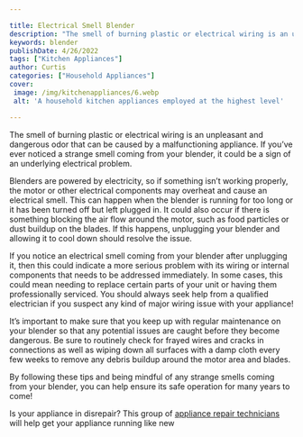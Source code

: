 ```yaml
---

title: Electrical Smell Blender
description: "The smell of burning plastic or electrical wiring is an unpleasant and dangerous odor that can be caused by a malfunctioning appli...get the full scoop"
keywords: blender
publishDate: 4/26/2022
tags: ["Kitchen Appliances"]
author: Curtis
categories: ["Household Appliances"]
cover: 
 image: /img/kitchenappliances/6.webp
 alt: 'A household kitchen appliances employed at the highest level'

---
```


The smell of burning plastic or electrical wiring is an unpleasant and dangerous odor that can be caused by a malfunctioning appliance. If you’ve ever noticed a strange smell coming from your blender, it could be a sign of an underlying electrical problem.

Blenders are powered by electricity, so if something isn’t working properly, the motor or other electrical components may overheat and cause an electrical smell. This can happen when the blender is running for too long or it has been turned off but left plugged in. It could also occur if there is something blocking the air flow around the motor, such as food particles or dust buildup on the blades. If this happens, unplugging your blender and allowing it to cool down should resolve the issue.

If you notice an electrical smell coming from your blender after unplugging it, then this could indicate a more serious problem with its wiring or internal components that needs to be addressed immediately. In some cases, this could mean needing to replace certain parts of your unit or having them professionally serviced. You should always seek help from a qualified electrician if you suspect any kind of major wiring issue with your appliance! 

It’s important to make sure that you keep up with regular maintenance on your blender so that any potential issues are caught before they become dangerous. Be sure to routinely check for frayed wires and cracks in connections as well as wiping down all surfaces with a damp cloth every few weeks to remove any debris buildup around the motor area and blades. 

By following these tips and being mindful of any strange smells coming from your blender, you can help ensure its safe operation for many years to come!

Is your appliance in disrepair? This group of <a href="/pages/appliance-repair-technicians/">appliance repair technicians</a> will help get your appliance running like new